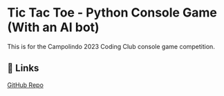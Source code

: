 # Tic Tac Toe - Python Console Game (With an AI bot)

This is for the Campolindo 2023 Coding Club console game competition.


## 🔗 Links
[GitHub Repo](https://github.com/EXOEON/console-game)



